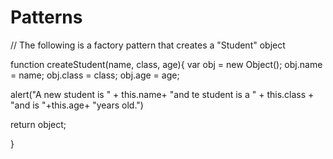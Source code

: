 Patterns
========

// The following is a factory pattern that creates a "Student" object


function createStudent(name, class, age){
var obj = new Object();
obj.name = name;
obj.class = class;
obj.age = age;

alert("A new student is " + this.name+ "and te student is a " + this.class + "and is "+this.age+ "years old.")

return object;


}
